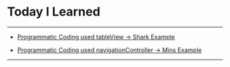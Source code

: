 # Today I Learned

---

- [Programmatic Coding used tableView -> Shark Example](https://github.com/VincentGeranium/Swift-Study/tree/c3026c16519d90a7ebc241eb4ad68a297e4fe68d/TableViewSharkExample)

- [Programmatic Coding used navigationController -> Mins Example](https://github.com/VincentGeranium/Swift-Study/tree/master/NaviControllerMinsExample)
---
